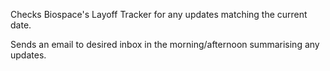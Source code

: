 Checks Biospace's Layoff Tracker for any updates matching the current date.

Sends an email to desired inbox in the morning/afternoon summarising any updates.
